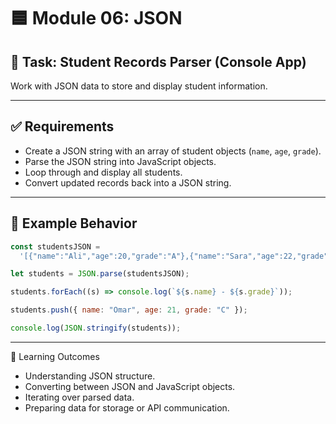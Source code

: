 # 🟦 Module 06: JSON

## 🎯 Task: Student Records Parser (Console App)

Work with JSON data to store and display student information.

---

## ✅ Requirements

- Create a JSON string with an array of student objects (`name`, `age`, `grade`).
- Parse the JSON string into JavaScript objects.
- Loop through and display all students.
- Convert updated records back into a JSON string.

---

## 📌 Example Behavior

```js
const studentsJSON =
  '[{"name":"Ali","age":20,"grade":"A"},{"name":"Sara","age":22,"grade":"B"}]';

let students = JSON.parse(studentsJSON);

students.forEach((s) => console.log(`${s.name} - ${s.grade}`));

students.push({ name: "Omar", age: 21, grade: "C" });

console.log(JSON.stringify(students));
```

---

🧠 Learning Outcomes

- Understanding JSON structure.
- Converting between JSON and JavaScript objects.
- Iterating over parsed data.
- Preparing data for storage or API communication.
